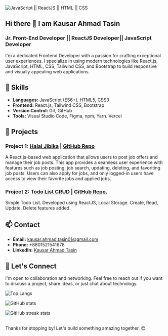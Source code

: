 ![JavaScript || ReactJS || HTML || CSS](https://i.ibb.co/YR5QDkH/1.png)
## Hi there 👋 I am Kausar Ahmad Tasin
### Jr. Front-End Developer || ReactJS Developer|| JavaScript Developer

I'm a dedicated Frontend Developer with a passion for crafting exceptional user experiences. I specialize in using modern technologies like React.js, JavaScript, HTML, CSS, Tailwind CSS, and Bootstrap to build responsive and visually appealing web applications.



## 💼 Skills

- **Languages:** JavaScript (ES6+), HTML5, CSS3
- **Frontend:** React.js, Tailwind CSS, Bootstrap
- **Version Control:** Git, GitHub
- **Tools:** Visual Studio Code, Figma, npm, Yarn. Vercel

## 🚀 Projects

### Project 1: [Halal Jibika](https://halal-jibika-xi.vercel.app/) | [GitHub Repo](https://github.com/KausarAhmadTasin/halal-jibika/tree/main)
A React.js-based web application that allows users to post job offers and manage their job posts. This app provides a seamless user experience with features such as job posting, job search, updating, deleting, and favoriting job posts. Users can also apply for jobs, and only logged-in users have access to view their favorite jobs and applied jobs.

### Project 2: [Todo List CRUD](https://task-management-use-reducer.vercel.app/) | [GitHub Repo.](https://github.com/KausarAhmadTasin/task-management-crud)
Simple Todo List. Developed using ReactJS, Local Storage. Create, Read, Update, Delete features added. 



<!---## 🌱 Currently Learning

I'm always eager to learn and stay updated with the latest technologies. Currently, I'm focusing on improving my skills in Redux, NEXT.js.-->

## 📫 Contact

- **Email:** kausar.ahmad.tasin01@gmail.com
- **Phone:** +8801521541678
- **LinkedIn:** [Kausar Ahmad Tasin](https://www.linkedin.com/in/kausar-ahmad-tasin/)
<!--- **Portfolio:** [Portfolio Website]()-->



## 🤝 Let's Connect

I'm open to collaboration and networking. Feel free to reach out if you want to discuss a project, share ideas, or just chat about technology.



<!--## 🎯 Goals for the Future

I'm committed to enhancing my skills and contributing to meaningful projects. My goal is to [mention your long-term career or project goals].
- 🔭 I’m currently working on Frond-End web development
- 🌱 I’m currently learning NEXT.js
- 👯 I’m looking to collaborate on ...
- 🤔 I’m looking for help with ...
- 💬 Ask me about ...
- ⚡ Fun fact: ...-->


![Top Langs](https://github-readme-stats.vercel.app/api/top-langs/?username=KausarAhmadTasin)

![GitHub stats](https://github-readme-stats.vercel.app/api?username=KausarAhmadTasin&show_icons=true&count_private=true) 

![GitHub streak stats](https://github-readme-streak-stats.herokuapp.com/?user=KausarAhmadTasin) 

<br />
Thanks for stopping by! Let's build something amazing together. 😊
<!--
**KausarAhmadTasin/KausarAhmadTasin** is a ✨ _special_ ✨ repository because its `README.md` (this file) appears on your GitHub profile.

Here are some ideas to get you started:

- 🔭 I’m currently working on ...
- 🌱 I’m currently learning ...
- 👯 I’m looking to collaborate on ...
- 🤔 I’m looking for help with ...
- 💬 Ask me about ...
- 📫 How to reach me: ...
- 😄 Pronouns: ...
- ⚡ Fun fact: ...
-->

